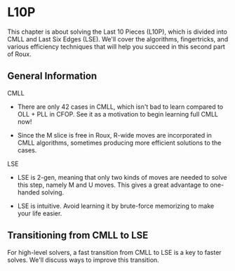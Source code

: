# L10P

This chapter is about solving the Last 10 Pieces (L10P), which is divided into CMLL and Last Six Edges (LSE). We'll cover the algorithms, fingertricks, and various efficiency techniques that will help you succeed in this second part of Roux.

## General Information
CMLL
- There are only 42 cases in CMLL, which isn't bad to learn compared to OLL + PLL in CFOP. See it as a motivation to begin learning full CMLL now! 


- Since the M slice is free in Roux, R-wide moves are incorporated in CMLL algorithms, sometimes producing more efficient solutions to the cases.

LSE
- LSE is 2-gen, meaning that only two kinds of moves are needed to solve this step, namely M and U moves. This gives a great advantage to one-handed solving.


- LSE is intuitive. Avoid learning it by brute-force memorizing to make your life easier.

## Transitioning from CMLL to LSE
For high-level solvers, a fast transition from CMLL to LSE is a key to faster solves. We'll discuss ways to improve this transition.


